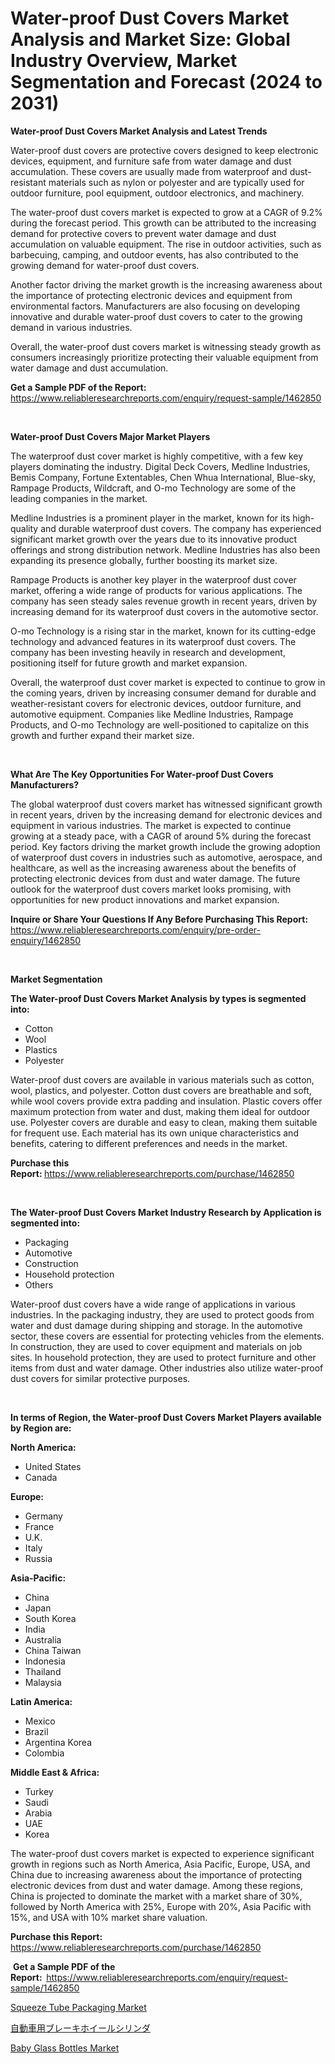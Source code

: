 <p><h1>Water-proof Dust Covers Market Analysis and Market Size: Global Industry Overview, Market Segmentation and Forecast (2024 to 2031)</h1></p><p><strong>Water-proof Dust Covers Market Analysis and Latest Trends</strong></p>
<p><p>Water-proof dust covers are protective covers designed to keep electronic devices, equipment, and furniture safe from water damage and dust accumulation. These covers are usually made from waterproof and dust-resistant materials such as nylon or polyester and are typically used for outdoor furniture, pool equipment, outdoor electronics, and machinery.</p><p>The water-proof dust covers market is expected to grow at a CAGR of 9.2% during the forecast period. This growth can be attributed to the increasing demand for protective covers to prevent water damage and dust accumulation on valuable equipment. The rise in outdoor activities, such as barbecuing, camping, and outdoor events, has also contributed to the growing demand for water-proof dust covers.</p><p>Another factor driving the market growth is the increasing awareness about the importance of protecting electronic devices and equipment from environmental factors. Manufacturers are also focusing on developing innovative and durable water-proof dust covers to cater to the growing demand in various industries.</p><p>Overall, the water-proof dust covers market is witnessing steady growth as consumers increasingly prioritize protecting their valuable equipment from water damage and dust accumulation.</p></p>
<p><strong>Get a Sample PDF of the Report:&nbsp;</strong> <a href="https://www.reliableresearchreports.com/enquiry/request-sample/1462850">https://www.reliableresearchreports.com/enquiry/request-sample/1462850</a></p>
<p>&nbsp;</p>
<p><strong>Water-proof Dust Covers Major Market Players</strong></p>
<p><p>The waterproof dust cover market is highly competitive, with a few key players dominating the industry. Digital Deck Covers, Medline Industries, Bemis Company, Fortune Extentables, Chen Whua International, Blue-sky, Rampage Products, Wildcraft, and O-mo Technology are some of the leading companies in the market.</p><p>Medline Industries is a prominent player in the market, known for its high-quality and durable waterproof dust covers. The company has experienced significant market growth over the years due to its innovative product offerings and strong distribution network. Medline Industries has also been expanding its presence globally, further boosting its market size.</p><p>Rampage Products is another key player in the waterproof dust cover market, offering a wide range of products for various applications. The company has seen steady sales revenue growth in recent years, driven by increasing demand for its waterproof dust covers in the automotive sector.</p><p>O-mo Technology is a rising star in the market, known for its cutting-edge technology and advanced features in its waterproof dust covers. The company has been investing heavily in research and development, positioning itself for future growth and market expansion.</p><p>Overall, the waterproof dust cover market is expected to continue to grow in the coming years, driven by increasing consumer demand for durable and weather-resistant covers for electronic devices, outdoor furniture, and automotive equipment. Companies like Medline Industries, Rampage Products, and O-mo Technology are well-positioned to capitalize on this growth and further expand their market size.</p></p>
<p>&nbsp;</p>
<p><strong>What Are The Key Opportunities For Water-proof Dust Covers Manufacturers?</strong></p>
<p><p>The global waterproof dust covers market has witnessed significant growth in recent years, driven by the increasing demand for electronic devices and equipment in various industries. The market is expected to continue growing at a steady pace, with a CAGR of around 5% during the forecast period. Key factors driving the market growth include the growing adoption of waterproof dust covers in industries such as automotive, aerospace, and healthcare, as well as the increasing awareness about the benefits of protecting electronic devices from dust and water damage. The future outlook for the waterproof dust covers market looks promising, with opportunities for new product innovations and market expansion.</p></p>
<p><strong>Inquire or Share Your Questions If Any Before Purchasing This Report:</strong> <a href="https://www.reliableresearchreports.com/enquiry/pre-order-enquiry/1462850">https://www.reliableresearchreports.com/enquiry/pre-order-enquiry/1462850</a></p>
<p>&nbsp;</p>
<p><strong>Market Segmentation</strong></p>
<p><strong>The Water-proof Dust Covers Market Analysis by types is segmented into:</strong></p>
<p><ul><li>Cotton</li><li>Wool</li><li>Plastics</li><li>Polyester</li></ul></p>
<p><p>Water-proof dust covers are available in various materials such as cotton, wool, plastics, and polyester. Cotton dust covers are breathable and soft, while wool covers provide extra padding and insulation. Plastic covers offer maximum protection from water and dust, making them ideal for outdoor use. Polyester covers are durable and easy to clean, making them suitable for frequent use. Each material has its own unique characteristics and benefits, catering to different preferences and needs in the market.</p></p>
<p><strong>Purchase this Report:&nbsp;</strong><a href="https://www.reliableresearchreports.com/purchase/1462850">https://www.reliableresearchreports.com/purchase/1462850</a></p>
<p>&nbsp;</p>
<p><strong>The Water-proof Dust Covers Market Industry Research by Application is segmented into:</strong></p>
<p><ul><li>Packaging</li><li>Automotive</li><li>Construction</li><li>Household protection</li><li>Others</li></ul></p>
<p><p>Water-proof dust covers have a wide range of applications in various industries. In the packaging industry, they are used to protect goods from water and dust damage during shipping and storage. In the automotive sector, these covers are essential for protecting vehicles from the elements. In construction, they are used to cover equipment and materials on job sites. In household protection, they are used to protect furniture and other items from dust and water damage. Other industries also utilize water-proof dust covers for similar protective purposes.</p></p>
<p>&nbsp;</p>
<p><strong>In terms of Region, the Water-proof Dust Covers Market Players available by Region are:</strong></p>
<p>
    <p> <strong> North America: </strong>
        <ul>
            <li>United States</li>
            <li>Canada</li>
        </ul>
        </p> 
    <p> <strong> Europe: </strong>
        <ul>
            <li>Germany</li>
            <li>France</li>
            <li>U.K.</li>
            <li>Italy</li>
            <li>Russia</li>
        </ul>
        </p> 
    <p> <strong> Asia-Pacific: </strong>
        <ul>
            <li>China</li>
            <li>Japan</li>
            <li>South Korea</li>
            <li>India</li>
            <li>Australia</li>
            <li>China Taiwan</li>
            <li>Indonesia</li>
            <li>Thailand</li>
            <li>Malaysia</li>
        </ul>
        </p> 
    <p> <strong> Latin America: </strong>
        <ul>
            <li>Mexico</li>
            <li>Brazil</li>
            <li>Argentina Korea</li>
            <li>Colombia</li>
        </ul>
        </p> 
    <p> <strong> Middle East & Africa: </strong>
        <ul>
            <li>Turkey</li>
            <li>Saudi</li>
            <li>Arabia</li>
            <li>UAE</li>
            <li>Korea</li>
        </ul>
    </p>
    </p>
<p><p>The water-proof dust covers market is expected to experience significant growth in regions such as North America, Asia Pacific, Europe, USA, and China due to increasing awareness about the importance of protecting electronic devices from dust and water damage. Among these regions, China is projected to dominate the market with a market share of 30%, followed by North America with 25%, Europe with 20%, Asia Pacific with 15%, and USA with 10% market share valuation.</p></p>
<p><strong>Purchase this Report: </strong><a href="https://www.reliableresearchreports.com/purchase/1462850">https://www.reliableresearchreports.com/purchase/1462850</a></p>
<p>&nbsp;<strong>Get a Sample PDF of the Report:&nbsp;&nbsp;</strong><a href="https://www.reliableresearchreports.com/enquiry/request-sample/1462850">https://www.reliableresearchreports.com/enquiry/request-sample/1462850</a></p>
<p><strong></strong></p>
<p><p><a href="https://changeable-paste-463.notion.site/Squeeze-Tube-Packaging-Market-Research-Report-Forecasted-for-Period-from-2024-2031-by-Market-Type-289c52b337c04776b862882e91d24308">Squeeze Tube Packaging Market</a></p><p><a href="https://github.com/xnljig2898992/Market-Research-Report-List-1/blob/main/59555867421.md">自動車用ブレーキホイールシリンダ</a></p><p><a href="https://github.com/PeterParrish5/Market-Research-Report-List-4/blob/main/baby-glass-bottles-market.md">Baby Glass Bottles Market</a></p></p>